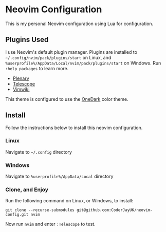 # Neovim Configuration

This is my personal Neovim configuration using Lua for configuration.

## Plugins Used

I use Neovim's default plugin manager. Plugins are installed to `~/.config/nvim/pack/plugins/start` on Linux, and `%userprofile%/AppData/Local/nvim/pack/plugins/start` on Windows. Run `:help packages` to learn more.

* [Plenary](https://github.com/nvim-lua/plenary.nvim)
* [Telescope](https://github.com/nvim-telescope/telescope.nvim)
* [Vimwiki](https://github.com/vimwiki/vimwiki)

This theme is configured to use the [OneDark](https://github.com/navarasu/onedark.nvim) color theme.

## Install

Follow the instructions below to install this neovim configuration.

### Linux

Navigate to `~/.config` directory

### Windows

Navigate to `%userprofile%/AppData/Local` directory

### Clone, and Enjoy

Run the following command on Linux, or Windows, to install:

    git clone --recurse-submodules git@github.com:CoderJayUK/neovim-config.git nvim

Now run `nvim` and enter `:Telescope` to test.
